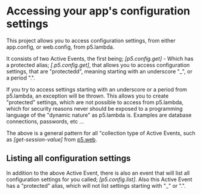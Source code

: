 Accessing your app's configuration settings
===============

This project allows you to access configuration settings, from either app.config, or web.config, from p5.lambda.

It consists of two Active Events, the first being; *[p5.config.get]* - Which has a protected alias; *[.p5.config.get]*, that
allows you to access configuration settings, that are "protectedd", meaning starting with an underscore "_", or a period ".".

If you try to access settings starting with an underscore or a period from p5.lambda, an exception will be thrown. This allows
you to create "protected" settings, which are not possible to access from p5.lambda, which for security reasons never should be
exposed to a programming language of the "dynamic nature" as p5.lambda is. Examples are database connections, passwords, etc ...

The above is a general pattern for all "collection type of Active Events, such as *[get-session-value]* from [p5.web](/plugins/p5.web/).

## Listing all configuration settings

In addition to the above Active Event, there is also an event that will list all configuration settings for you called; *[p5.config.list]*.
Also this Active Event has a "protected" alias, which will not list settings starting with "_" or ".".


